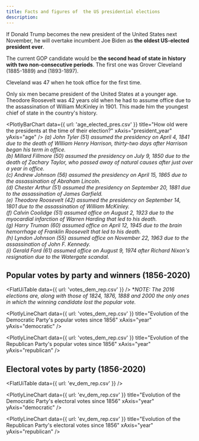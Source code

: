 ```yaml
---
title: Facts and figures of  the US presidential elections
description: 
---
```


If Donald Trump becomes the new president of the United States next November, he will overtake incumbent Joe Biden as **the oldest US-elected president ever**.

The current GOP candidate would be **the second head of state in history with two non-consecutive periods**. The first one was Grover Cleveland (1885-1889) and (1893-1897).

Cleveland was 47 when he took office for the first time. 

Only six men became president of the United States at a younger age. Theodore Roosevelt was 42 years old when he had to assume office due to the assassination of William McKinley in 1901. This made him the youngest chief of state in the country's history.

<PlotlyBarChart
  data={{
    url: 'age_elected_pres.csv'
  }}
  title="How old were the presidents at the time of their election?"
  xAxis="president_year"
  yAxis="age"
/>
*(a) John Tyler (51) assumed the presidency on April 4, 1841 due to the death of WIlliam Henry Harrison, thirty-two days after Harrison began his term in office.<br />(b) Millard Fillmore (50) assumed the presidency on July 9, 1850 due to the death of Zachary Taylor, who passed away of natural causes after just over a year in office.<br />(c) Andrew Johnson (56) assumed the presidency on April 15, 1865 due to the assassination of Abraham Lincoln.<br />(d) Chester Arthur (51) assumed the presidency on September 20, 1881 due to the assassination of James Garfield.<br />(e) Theodore Roosevelt (42) assumed the presidency on September 14, 1801 due to the assassination of William McKinley.<br />(f) Calvin Coolidge (51) assumed office on August 2, 1923 due to the myocardial infarction of Warren Harding that led to his death.<br />(g) Harry Truman (60) assumed office on April 12, 1945 due to the brain hemorrhage of Franklin Roosevelt that led to his death.<br />(h) Lyndon Johnson (55) assumed office on November 22, 1963 due to the assassination of John F. Kennedy.<br />(i) Gerald Ford (61) assumed office on August 9, 1974 after Richard Nixon's resignation due to the Watergate scandal.*

## Popular votes by party and winners (1856-2020)

<FlatUiTable data={{ url: 'votes_dem_rep.csv' }} />
**NOTE: The 2016 elections are, along with those of 1824, 1876, 1888 and 2000 the only ones in which the winning candidate lost the popular vote.*

<PlotlyLineChart
  data={{
    url: 'votes_dem_rep.csv'
  }}
  title="Evolution of the Democratic Party's popular votes since 1856"
  xAxis="year"
  yAxis="democratic"
/>

<PlotlyLineChart
  data={{
    url: 'votes_dem_rep.csv'
  }}
  title="Evolution of the Republican Party's popular votes since 1856"
  xAxis="year"
  yAxis="republican"
/>

## Electoral votes by party (1856-2020)

<FlatUiTable data={{ url: 'ev_dem_rep.csv' }} />

<PlotlyLineChart
  data={{
    url: 'ev_dem_rep.csv'
  }}
  title="Evolution of the Democratic Party's electoral votes since 1856"
  xAxis="year"
  yAxis="democratic"
/>

<PlotlyLineChart
  data={{
    url: 'ev_dem_rep.csv'
  }}
  title="Evolution of the Republican Party's electoral votes since 1856"
  xAxis="year"
  yAxis="republican"
/>
